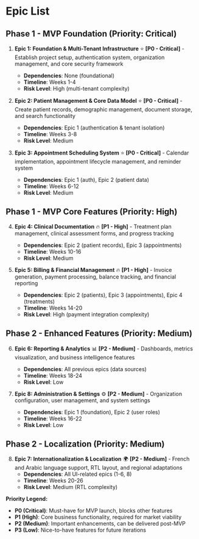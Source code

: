 # Epic List

## Phase 1 - MVP Foundation (Priority: Critical)

1. **Epic 1: Foundation & Multi-Tenant Infrastructure** ⭐ **[P0 - Critical]** - Establish project setup, authentication system, organization management, and core security framework
   - **Dependencies**: None (foundational)
   - **Timeline**: Weeks 1-4
   - **Risk Level**: High (multi-tenant complexity)

2. **Epic 2: Patient Management & Core Data Model** ⭐ **[P0 - Critical]** - Create patient records, demographic management, document storage, and search functionality
   - **Dependencies**: Epic 1 (authentication & tenant isolation)
   - **Timeline**: Weeks 3-8
   - **Risk Level**: Medium

3. **Epic 3: Appointment Scheduling System** ⭐ **[P0 - Critical]** - Calendar implementation, appointment lifecycle management, and reminder system
   - **Dependencies**: Epic 1 (auth), Epic 2 (patient data)
   - **Timeline**: Weeks 6-12
   - **Risk Level**: Medium

## Phase 1 - MVP Core Features (Priority: High)

4. **Epic 4: Clinical Documentation** 🔥 **[P1 - High]** - Treatment plan management, clinical assessment forms, and progress tracking
   - **Dependencies**: Epic 2 (patient records), Epic 3 (appointments)
   - **Timeline**: Weeks 10-16
   - **Risk Level**: Medium

5. **Epic 5: Billing & Financial Management** 🔥 **[P1 - High]** - Invoice generation, payment processing, balance tracking, and financial reporting
   - **Dependencies**: Epic 2 (patients), Epic 3 (appointments), Epic 4 (treatments)
   - **Timeline**: Weeks 14-20
   - **Risk Level**: High (payment integration complexity)

## Phase 2 - Enhanced Features (Priority: Medium)

6. **Epic 6: Reporting & Analytics** 📊 **[P2 - Medium]** - Dashboards, metrics visualization, and business intelligence features
   - **Dependencies**: All previous epics (data sources)
   - **Timeline**: Weeks 18-24
   - **Risk Level**: Low

7. **Epic 8: Administration & Settings** ⚙️ **[P2 - Medium]** - Organization configuration, user management, and system settings
   - **Dependencies**: Epic 1 (foundation), Epic 2 (user roles)
   - **Timeline**: Weeks 16-22
   - **Risk Level**: Low

## Phase 2 - Localization (Priority: Medium)

8. **Epic 7: Internationalization & Localization** 🌍 **[P2 - Medium]** - French and Arabic language support, RTL layout, and regional adaptations
   - **Dependencies**: All UI-related epics (1-6, 8)
   - **Timeline**: Weeks 20-26
   - **Risk Level**: Medium (RTL complexity)

**Priority Legend:**

- **P0 (Critical)**: Must-have for MVP launch, blocks other features
- **P1 (High)**: Core business functionality, required for market viability
- **P2 (Medium)**: Important enhancements, can be delivered post-MVP
- **P3 (Low)**: Nice-to-have features for future iterations
